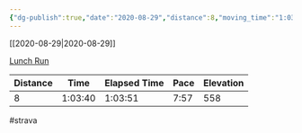 ```yaml
---
{"dg-publish":true,"date":"2020-08-29","distance":8,"moving_time":"1:03:40","elapsed_time":"1:03:51","pace":"7:57","total_elevation_gain":558,"url":"https://www.strava.com/activities/4139941188","permalink":"/01-personal/strava/2020-08-29-lunch-run/","dgPassFrontmatter":true}
---
```



[[2020-08-29\|2020-08-29]]

[Lunch Run](https://www.strava.com/activities/4139941188)

| Distance | Time    | Elapsed Time | Pace | Elevation |
| -------- | ------- | ------------ | ---- | --------- |
| 8        | 1:03:40 | 1:03:51      | 7:57 | 558       |




#strava
